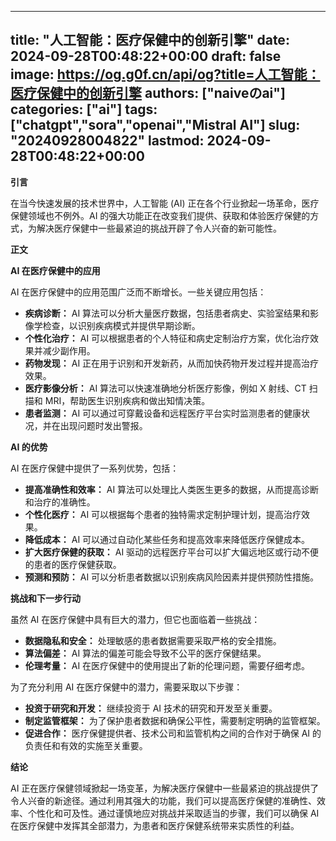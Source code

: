 
---
title: "人工智能：医疗保健中的创新引擎"
date: 2024-09-28T00:48:22+00:00
draft: false
image: https://og.g0f.cn/api/og?title=人工智能：医疗保健中的创新引擎
authors: ["naiveのai"]
categories: ["ai"]
tags: ["chatgpt","sora","openai","Mistral AI"]
slug: "20240928004822"
lastmod: 2024-09-28T00:48:22+00:00
---
**引言**

在当今快速发展的技术世界中，人工智能 (AI) 正在各个行业掀起一场革命，医疗保健领域也不例外。AI 的强大功能正在改变我们提供、获取和体验医疗保健的方式，为解决医疗保健中一些最紧迫的挑战开辟了令人兴奋的新可能性。

**正文**

**AI 在医疗保健中的应用**

AI 在医疗保健中的应用范围广泛而不断增长。一些关键应用包括：

* **疾病诊断：** AI 算法可以分析大量医疗数据，包括患者病史、实验室结果和影像学检查，以识别疾病模式并提供早期诊断。
* **个性化治疗：** AI 可以根据患者的个人特征和病史定制治疗方案，优化治疗效果并减少副作用。
* **药物发现：** AI 正在用于识别和开发新药，从而加快药物开发过程并提高治疗效果。
* **医疗影像分析：** AI 算法可以快速准确地分析医疗影像，例如 X 射线、CT 扫描和 MRI，帮助医生识别疾病和做出知情决策。
* **患者监测：** AI 可以通过可穿戴设备和远程医疗平台实时监测患者的健康状况，并在出现问题时发出警报。

**AI 的优势**

AI 在医疗保健中提供了一系列优势，包括：

* **提高准确性和效率：** AI 算法可以处理比人类医生更多的数据，从而提高诊断和治疗的准确性。
* **个性化医疗：** AI 可以根据每个患者的独特需求定制护理计划，提高治疗效果。
* **降低成本：** AI 可以通过自动化某些任务和提高效率来降低医疗保健成本。
* **扩大医疗保健的获取：** AI 驱动的远程医疗平台可以扩大偏远地区或行动不便的患者的医疗保健获取。
* **预测和预防：** AI 可以分析患者数据以识别疾病风险因素并提供预防性措施。

**挑战和下一步行动**

虽然 AI 在医疗保健中具有巨大的潜力，但它也面临着一些挑战：

* **数据隐私和安全：** 处理敏感的患者数据需要采取严格的安全措施。
* **算法偏差：** AI 算法的偏差可能会导致不公平的医疗保健结果。
* **伦理考量：** AI 在医疗保健中的使用提出了新的伦理问题，需要仔细考虑。

为了充分利用 AI 在医疗保健中的潜力，需要采取以下步骤：

* **投资于研究和开发：** 继续投资于 AI 技术的研究和开发至关重要。
* **制定监管框架：** 为了保护患者数据和确保公平性，需要制定明确的监管框架。
* **促进合作：** 医疗保健提供者、技术公司和监管机构之间的合作对于确保 AI 的负责任和有效的实施至关重要。

**结论**

AI 正在医疗保健领域掀起一场变革，为解决医疗保健中一些最紧迫的挑战提供了令人兴奋的新途径。通过利用其强大的功能，我们可以提高医疗保健的准确性、效率、个性化和可及性。通过谨慎地应对挑战并采取适当的步骤，我们可以确保 AI 在医疗保健中发挥其全部潜力，为患者和医疗保健系统带来实质性的利益。